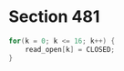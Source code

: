 # Section 481

```c << Set initial values of key variables >>+=
for(k = 0; k <= 16; k++) {
    read_open[k] = CLOSED;
}
```
